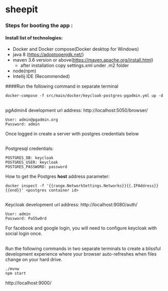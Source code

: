 # sheepit

### Steps for booting the app :

#### Install list of technologies:

- Docker and Docker compose(Docker desktop for Windows)
- java 8 (https://adoptopenjdk.net/)
- maven 3.6 version or above(https://maven.apache.org/install.html)
  - after installation copy settings.xml under .m2 folder
- node(npm)
- Intellij IDE (Recommended)

####Run the following command in separate terminal

```
docker-compose -f src/main/docker/keycloak-postgres-pgadmin.yml up -d
```

##

pgAdmin4 development url address:
http://localhost:5050/browser/

```
User: admin@pgadmin.org
Password: admin
```

Once logged in create a server with postgres credentials below

##

Postgresql credentials:

```
POSTGRES_DB: keycloak
POSTGRES_USER: keycloak
POSTGRES_PASSWORD: password
```

How to get the Postgres **host** address parameter:

```
docker inspect -f '{{range.NetworkSettings.Networks}}{{.IPAddress}}{{end}}' <postgres container id>
```

##

Keycloak development url address:
http://localhost:9080/auth/

```
User: admin
Password: Pa55w0rd
```

For facebook and google login, you will need to configure keycloak with social login once.

##

Run the following commands in two separate terminals to create a blissful development experience where your browser
auto-refreshes when files change on your hard drive.

```
./mvnw
npm start
```

http://localhost:9000/
